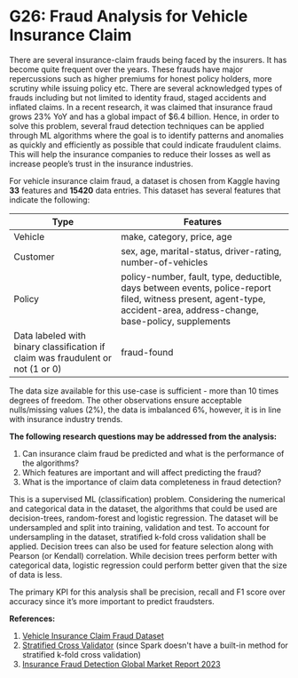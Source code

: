 # G26: Fraud Analysis for Vehicle Insurance Claim

There are several insurance-claim frauds being faced by the insurers. It has become quite frequent over the years. These frauds have major repercussions such as higher premiums for honest policy holders, more scrutiny while issuing policy etc. There are several acknowledged types of frauds including but not limited to identity fraud, staged accidents and inflated claims. In a recent research, it was claimed that insurance fraud grows 23% YoY and has a global impact of $6.4 billion. Hence, in order to solve this problem, several fraud detection techniques can be applied through ML algorithms where the goal is to identify patterns and anomalies as quickly and efficiently as possible that could indicate fraudulent claims. This will help the insurance companies to reduce their losses as well as increase people’s trust in the insurance industries.

For vehicle insurance claim fraud, a dataset is chosen from Kaggle having **33** features and **15420** data entries. This dataset has several features that indicate the following:

| Type | Features |
|-----|-----|
| Vehicle | make, category, price, age |
| Customer | sex, age, marital-status, driver-rating, number-of-vehicles |
| Policy | policy-number, fault, type, deductible, days between events, police-report filed, witness present, agent-type, accident-area, address-change, base-policy, supplements |
| Data labeled with binary classification if claim was fraudulent or not (1 or 0) | fraud-found |

The data size available for this use-case is sufficient - more than 10 times degrees of freedom. The other observations ensure acceptable nulls/missing values (2%), the data is imbalanced 6%, however, it is in line with insurance industry trends.

**The following research questions may be addressed from the analysis:**

1. Can insurance claim fraud be predicted and what is the performance of the algorithms? 
2. Which features are important and will affect predicting the fraud? 
3. What is the importance of claim data completeness in fraud detection?

This is a supervised ML (classification) problem. Considering the numerical and categorical data in the dataset, the algorithms that could be used are decision-trees, random-forest and logistic regression. The dataset will be undersampled and split into training, validation and test. To account for undersampling in the dataset, stratified k-fold cross validation shall be applied. Decision trees can also be used for feature selection along with Pearson (or Kendall) correlation. While decision trees perform better with categorical data, logistic regression could perform better given that the size of data is less.

The primary KPI for this analysis shall be precision, recall and F1 score over accuracy since it’s more important to predict fraudsters.

**References:**
1. [Vehicle Insurance Claim Fraud Dataset](https://www.kaggle.com/datasets/shivamb/vehicle-claim-fraud-detection)
2. [Stratified Cross Validator](https://github.com/interviewstreet/spark-stratifier) (since Spark doesn't have a built-in method for stratified k-fold cross validation)
3. [Insurance Fraud Detection Global Market Report 2023](https://www.thebusinessresearchcompany.com/report/insurance-fraud-detection-global-market-report)
